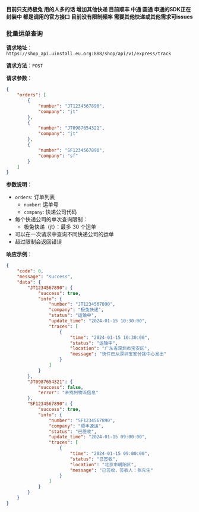 **目前只支持极兔 用的人多的话 增加其他快递 目前顺丰 中通 圆通 申通的SDK正在封装中 都是调用的官方接口 目前没有限制频率 需要其他快递或其他需求可issues**


### 批量运单查询

**请求地址**：`https://shop_api.uinstall.eu.org:888/shop/api/v1/express/track`

**请求方法**：`POST`

**请求参数**：
```json
{
    "orders": [
        {
            "number": "JT1234567890",
            "company": "jt"
        },
        {
            "number": "JT0987654321",
            "company": "jt"
        },
        {
            "number": "SF1234567890",
            "company": "sf"
        }
    ]
}
```

**参数说明**：
- `orders`: 订单列表
  - `number`: 运单号
  - `company`: 快递公司代码
- 每个快递公司的单次查询限制：
  - 极兔快递（jt）：最多 30 个运单
- 可以在一次请求中查询不同快递公司的运单
- 超过限制会返回错误

**响应示例**：
```json
{
    "code": 0,
    "message": "success",
    "data": {
        "JT1234567890": {
            "success": true,
            "info": {
                "number": "JT1234567890",
                "company": "极兔快递",
                "status": "运输中",
                "update_time": "2024-01-15 10:30:00",
                "traces": [
                    {
                        "time": "2024-01-15 10:30:00",
                        "status": "运输中",
                        "location": "广东省深圳市宝安区",
                        "message": "快件已从深圳宝安分拨中心发出"
                    }
                ]
            }
        },
        "JT0987654321": {
            "success": false,
            "error": "未找到物流信息"
        },
        "SF1234567890": {
            "success": true,
            "info": {
                "number": "SF1234567890",
                "company": "顺丰速运",
                "status": "已签收",
                "update_time": "2024-01-15 09:00:00",
                "traces": [
                    {
                        "time": "2024-01-15 09:00:00",
                        "status": "已签收",
                        "location": "北京市朝阳区",
                        "message": "已签收，签收人：张先生"
                    }
                ]
            }
        }
    }
}
```
